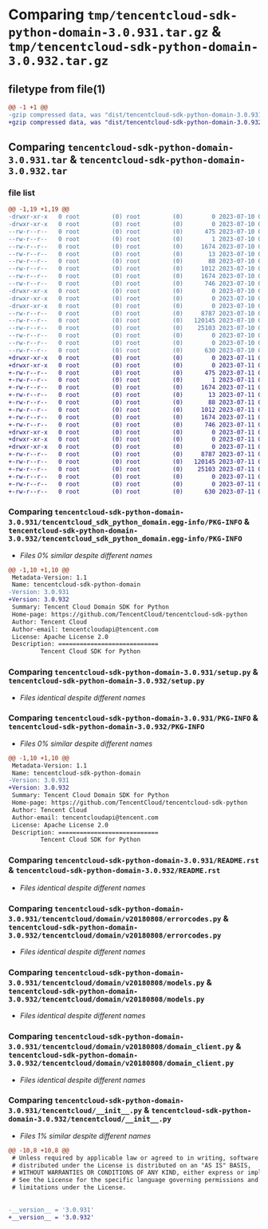 # Comparing `tmp/tencentcloud-sdk-python-domain-3.0.931.tar.gz` & `tmp/tencentcloud-sdk-python-domain-3.0.932.tar.gz`

## filetype from file(1)

```diff
@@ -1 +1 @@
-gzip compressed data, was "dist/tencentcloud-sdk-python-domain-3.0.931.tar", last modified: Mon Jul 10 00:39:21 2023, max compression
+gzip compressed data, was "dist/tencentcloud-sdk-python-domain-3.0.932.tar", last modified: Tue Jul 11 00:41:58 2023, max compression
```

## Comparing `tencentcloud-sdk-python-domain-3.0.931.tar` & `tencentcloud-sdk-python-domain-3.0.932.tar`

### file list

```diff
@@ -1,19 +1,19 @@
-drwxr-xr-x   0 root         (0) root         (0)        0 2023-07-10 00:39:21.000000 tencentcloud-sdk-python-domain-3.0.931/
-drwxr-xr-x   0 root         (0) root         (0)        0 2023-07-10 00:39:21.000000 tencentcloud-sdk-python-domain-3.0.931/tencentcloud_sdk_python_domain.egg-info/
--rw-r--r--   0 root         (0) root         (0)      475 2023-07-10 00:39:21.000000 tencentcloud-sdk-python-domain-3.0.931/tencentcloud_sdk_python_domain.egg-info/SOURCES.txt
--rw-r--r--   0 root         (0) root         (0)        1 2023-07-10 00:39:21.000000 tencentcloud-sdk-python-domain-3.0.931/tencentcloud_sdk_python_domain.egg-info/dependency_links.txt
--rw-r--r--   0 root         (0) root         (0)     1674 2023-07-10 00:39:21.000000 tencentcloud-sdk-python-domain-3.0.931/tencentcloud_sdk_python_domain.egg-info/PKG-INFO
--rw-r--r--   0 root         (0) root         (0)       13 2023-07-10 00:39:21.000000 tencentcloud-sdk-python-domain-3.0.931/tencentcloud_sdk_python_domain.egg-info/top_level.txt
--rw-r--r--   0 root         (0) root         (0)       88 2023-07-10 00:39:21.000000 tencentcloud-sdk-python-domain-3.0.931/setup.cfg
--rw-r--r--   0 root         (0) root         (0)     1012 2023-07-10 00:39:21.000000 tencentcloud-sdk-python-domain-3.0.931/setup.py
--rw-r--r--   0 root         (0) root         (0)     1674 2023-07-10 00:39:21.000000 tencentcloud-sdk-python-domain-3.0.931/PKG-INFO
--rw-r--r--   0 root         (0) root         (0)      746 2023-07-10 00:39:21.000000 tencentcloud-sdk-python-domain-3.0.931/README.rst
-drwxr-xr-x   0 root         (0) root         (0)        0 2023-07-10 00:39:21.000000 tencentcloud-sdk-python-domain-3.0.931/tencentcloud/
-drwxr-xr-x   0 root         (0) root         (0)        0 2023-07-10 00:39:21.000000 tencentcloud-sdk-python-domain-3.0.931/tencentcloud/domain/
-drwxr-xr-x   0 root         (0) root         (0)        0 2023-07-10 00:39:21.000000 tencentcloud-sdk-python-domain-3.0.931/tencentcloud/domain/v20180808/
--rw-r--r--   0 root         (0) root         (0)     8787 2023-07-10 00:39:21.000000 tencentcloud-sdk-python-domain-3.0.931/tencentcloud/domain/v20180808/errorcodes.py
--rw-r--r--   0 root         (0) root         (0)   120145 2023-07-10 00:39:21.000000 tencentcloud-sdk-python-domain-3.0.931/tencentcloud/domain/v20180808/models.py
--rw-r--r--   0 root         (0) root         (0)    25103 2023-07-10 00:39:21.000000 tencentcloud-sdk-python-domain-3.0.931/tencentcloud/domain/v20180808/domain_client.py
--rw-r--r--   0 root         (0) root         (0)        0 2023-07-10 00:39:21.000000 tencentcloud-sdk-python-domain-3.0.931/tencentcloud/domain/v20180808/__init__.py
--rw-r--r--   0 root         (0) root         (0)        0 2023-07-10 00:39:21.000000 tencentcloud-sdk-python-domain-3.0.931/tencentcloud/domain/__init__.py
--rw-r--r--   0 root         (0) root         (0)      630 2023-07-10 00:39:21.000000 tencentcloud-sdk-python-domain-3.0.931/tencentcloud/__init__.py
+drwxr-xr-x   0 root         (0) root         (0)        0 2023-07-11 00:41:58.000000 tencentcloud-sdk-python-domain-3.0.932/
+drwxr-xr-x   0 root         (0) root         (0)        0 2023-07-11 00:41:58.000000 tencentcloud-sdk-python-domain-3.0.932/tencentcloud_sdk_python_domain.egg-info/
+-rw-r--r--   0 root         (0) root         (0)      475 2023-07-11 00:41:58.000000 tencentcloud-sdk-python-domain-3.0.932/tencentcloud_sdk_python_domain.egg-info/SOURCES.txt
+-rw-r--r--   0 root         (0) root         (0)        1 2023-07-11 00:41:58.000000 tencentcloud-sdk-python-domain-3.0.932/tencentcloud_sdk_python_domain.egg-info/dependency_links.txt
+-rw-r--r--   0 root         (0) root         (0)     1674 2023-07-11 00:41:58.000000 tencentcloud-sdk-python-domain-3.0.932/tencentcloud_sdk_python_domain.egg-info/PKG-INFO
+-rw-r--r--   0 root         (0) root         (0)       13 2023-07-11 00:41:58.000000 tencentcloud-sdk-python-domain-3.0.932/tencentcloud_sdk_python_domain.egg-info/top_level.txt
+-rw-r--r--   0 root         (0) root         (0)       88 2023-07-11 00:41:58.000000 tencentcloud-sdk-python-domain-3.0.932/setup.cfg
+-rw-r--r--   0 root         (0) root         (0)     1012 2023-07-11 00:41:58.000000 tencentcloud-sdk-python-domain-3.0.932/setup.py
+-rw-r--r--   0 root         (0) root         (0)     1674 2023-07-11 00:41:58.000000 tencentcloud-sdk-python-domain-3.0.932/PKG-INFO
+-rw-r--r--   0 root         (0) root         (0)      746 2023-07-11 00:41:58.000000 tencentcloud-sdk-python-domain-3.0.932/README.rst
+drwxr-xr-x   0 root         (0) root         (0)        0 2023-07-11 00:41:58.000000 tencentcloud-sdk-python-domain-3.0.932/tencentcloud/
+drwxr-xr-x   0 root         (0) root         (0)        0 2023-07-11 00:41:58.000000 tencentcloud-sdk-python-domain-3.0.932/tencentcloud/domain/
+drwxr-xr-x   0 root         (0) root         (0)        0 2023-07-11 00:41:58.000000 tencentcloud-sdk-python-domain-3.0.932/tencentcloud/domain/v20180808/
+-rw-r--r--   0 root         (0) root         (0)     8787 2023-07-11 00:41:58.000000 tencentcloud-sdk-python-domain-3.0.932/tencentcloud/domain/v20180808/errorcodes.py
+-rw-r--r--   0 root         (0) root         (0)   120145 2023-07-11 00:41:58.000000 tencentcloud-sdk-python-domain-3.0.932/tencentcloud/domain/v20180808/models.py
+-rw-r--r--   0 root         (0) root         (0)    25103 2023-07-11 00:41:58.000000 tencentcloud-sdk-python-domain-3.0.932/tencentcloud/domain/v20180808/domain_client.py
+-rw-r--r--   0 root         (0) root         (0)        0 2023-07-11 00:41:58.000000 tencentcloud-sdk-python-domain-3.0.932/tencentcloud/domain/v20180808/__init__.py
+-rw-r--r--   0 root         (0) root         (0)        0 2023-07-11 00:41:58.000000 tencentcloud-sdk-python-domain-3.0.932/tencentcloud/domain/__init__.py
+-rw-r--r--   0 root         (0) root         (0)      630 2023-07-11 00:41:58.000000 tencentcloud-sdk-python-domain-3.0.932/tencentcloud/__init__.py
```

### Comparing `tencentcloud-sdk-python-domain-3.0.931/tencentcloud_sdk_python_domain.egg-info/PKG-INFO` & `tencentcloud-sdk-python-domain-3.0.932/tencentcloud_sdk_python_domain.egg-info/PKG-INFO`

 * *Files 0% similar despite different names*

```diff
@@ -1,10 +1,10 @@
 Metadata-Version: 1.1
 Name: tencentcloud-sdk-python-domain
-Version: 3.0.931
+Version: 3.0.932
 Summary: Tencent Cloud Domain SDK for Python
 Home-page: https://github.com/TencentCloud/tencentcloud-sdk-python
 Author: Tencent Cloud
 Author-email: tencentcloudapi@tencent.com
 License: Apache License 2.0
 Description: ============================
         Tencent Cloud SDK for Python
```

### Comparing `tencentcloud-sdk-python-domain-3.0.931/setup.py` & `tencentcloud-sdk-python-domain-3.0.932/setup.py`

 * *Files identical despite different names*

### Comparing `tencentcloud-sdk-python-domain-3.0.931/PKG-INFO` & `tencentcloud-sdk-python-domain-3.0.932/PKG-INFO`

 * *Files 0% similar despite different names*

```diff
@@ -1,10 +1,10 @@
 Metadata-Version: 1.1
 Name: tencentcloud-sdk-python-domain
-Version: 3.0.931
+Version: 3.0.932
 Summary: Tencent Cloud Domain SDK for Python
 Home-page: https://github.com/TencentCloud/tencentcloud-sdk-python
 Author: Tencent Cloud
 Author-email: tencentcloudapi@tencent.com
 License: Apache License 2.0
 Description: ============================
         Tencent Cloud SDK for Python
```

### Comparing `tencentcloud-sdk-python-domain-3.0.931/README.rst` & `tencentcloud-sdk-python-domain-3.0.932/README.rst`

 * *Files identical despite different names*

### Comparing `tencentcloud-sdk-python-domain-3.0.931/tencentcloud/domain/v20180808/errorcodes.py` & `tencentcloud-sdk-python-domain-3.0.932/tencentcloud/domain/v20180808/errorcodes.py`

 * *Files identical despite different names*

### Comparing `tencentcloud-sdk-python-domain-3.0.931/tencentcloud/domain/v20180808/models.py` & `tencentcloud-sdk-python-domain-3.0.932/tencentcloud/domain/v20180808/models.py`

 * *Files identical despite different names*

### Comparing `tencentcloud-sdk-python-domain-3.0.931/tencentcloud/domain/v20180808/domain_client.py` & `tencentcloud-sdk-python-domain-3.0.932/tencentcloud/domain/v20180808/domain_client.py`

 * *Files identical despite different names*

### Comparing `tencentcloud-sdk-python-domain-3.0.931/tencentcloud/__init__.py` & `tencentcloud-sdk-python-domain-3.0.932/tencentcloud/__init__.py`

 * *Files 1% similar despite different names*

```diff
@@ -10,8 +10,8 @@
 # Unless required by applicable law or agreed to in writing, software
 # distributed under the License is distributed on an "AS IS" BASIS,
 # WITHOUT WARRANTIES OR CONDITIONS OF ANY KIND, either express or implied.
 # See the License for the specific language governing permissions and
 # limitations under the License.
 
 
-__version__ = '3.0.931'
+__version__ = '3.0.932'
```


